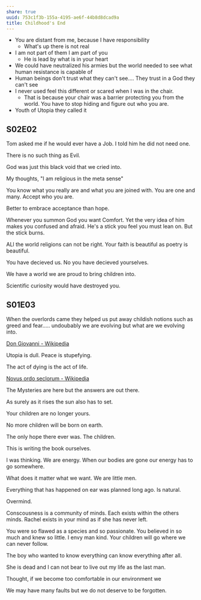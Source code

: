 ```yaml
---
share: true
uuid: 753c1f3b-155a-4195-ae6f-44b8d8dcad9a
title: Childhood's End
---
```

* You are distant from me, because I have responsibility
  * What's up there is not real
* I am not part of them I am part of you
  * He is lead by what is in your heart
* We could have neutralized his armies but the world needed to see what human resistance is capable of
* Human beings don't trust what they can't see.... They trust in a God they can't see
* I never used feel this different or scared when I was in the chair.
  * That is because your chair was a barrier protecting you from the world. You have to stop hiding and figure out who you are.
* Youth of Utopia they called it

## S02E02

Tom asked me if he would ever have a Job. I told him he did not need one.

There is no such thing as Evil.

God was just this black void that we cried into.

My thoughts, "I am religious in the meta sense"

You know what you really are and what you are joined with.
You are one and many.
Accept who you are.

Better to embrace acceptance than hope.

Whenever you summon God you want Comfort. Yet the very idea of him makes you confused and afraid. He's a stick you feel you must lean on. But the stick burns.

ALl the world religions can not be right. Your faith is beautiful as poetry is beautiful.

You have decieved us. No you have decieved yourselves.

We have a world we are proud to bring children into.

Scientific curiosity would have destroyed you.

## S01E03

When the overlords came they helped us put away childish notions such as greed and fear..... undoubably we are evolving but what are we evolving into.

[Don Giovanni - Wikipedia](https://en.wikipedia.org/wiki/Don_Giovanni)

Utopia is dull. Peace is stupefying.

The act of dying is the act of life.

[Novus ordo seclorum - Wikipedia](https://en.wikipedia.org/wiki/Novus_ordo_seclorum)

The Mysteries are here but the answers are out there.

As surely as it rises the sun also has to set.

Your children are no longer yours.

No more children will be born on earth.

The only hope there ever was. The children.

This is writing the book ourselves.

I was thinking. We are energy. When our bodies are gone our energy has to go somewhere.

What does it matter what we want. We are little men.

Everything that has happened on ear was planned long ago. Is natural.

Overmind.

Conscousness is a community of minds. Each exists within the others minds. Rachel exists in your mind as if she has never left.

You were so flawed as a species and so passionate. You believed in so much and knew so little. I envy man kind. Your children will go where we can never follow.

The boy who wanted to know everything can know everything after all.

She is dead and I can not bear to live out my life as the last man.

Thought, if we become too comfortable in our environment we

We may have many faults but we do not deserve to be forgotten.